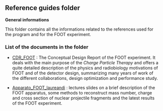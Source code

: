 **Reference guides folder**
---------------------------------
**General informations**

This folder contains all the informations related to the references used for the program and for the FOOT experiment.

### List of the documents in the folder

* [CDR_FOOT](https://github.com/rotolanna/Software_and_Computing_Project/blob/master/Reference%20Guides/FOOT_CDR_V3.pdf) : The Conceptual Design Report of
  the FOOT experiment. It deals with the main purpose of the *Charge Particle Therapy* and offers a quite detailed description of the physics and
  radiobiology motivations of FOOT and of the detector design, summarizing many years of work of the different collaborations, design optimization and performance study.
  
* [Apparato_FOOT_laureandi](https://github.com/rotolanna/Software_and_Computing_Project/blob/master/Reference%20Guides/Apparato_FOOT_laureandi.pdf) : lectures slides on a brief
  description of the FOOT apparatus, some methods to reconstruct mass number, charge and cross section of nuclear projectile fragments and the latest results of the 
  FOOT experiment.

